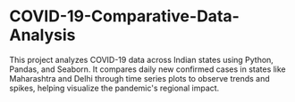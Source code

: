 # COVID-19-Comparative-Data-Analysis
This project analyzes COVID-19 data across Indian states using Python, Pandas, and Seaborn. It compares daily new confirmed cases in states like Maharashtra and Delhi through time series plots to observe trends and spikes, helping visualize the pandemic's regional impact.
